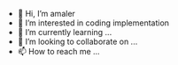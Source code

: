 - 👋 Hi, I’m amaler
- 👀 I’m interested in coding implementation
- 🌱 I’m currently learning ...
- 💞️ I’m looking to collaborate on ...
- 📫 How to reach me ...

<!---
amaler0823/amaler0823 is a ✨ special ✨ repository because its `README.md` (this file) appears on your GitHub profile.
You can click the Preview link to take a look at your changes.
--->
